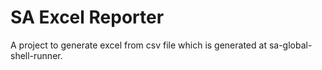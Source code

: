 # SA Excel Reporter
A project to generate excel from csv file which is generated at sa-global-shell-runner.
